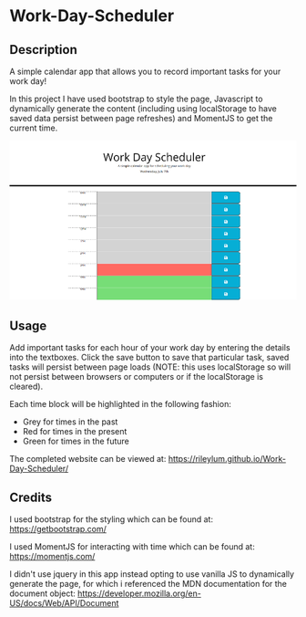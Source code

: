 # Work-Day-Scheduler

## Description

A simple calendar app that allows you to record important tasks for your work day!

In this project I have used bootstrap to style the page, Javascript to dynamically generate the content (including using localStorage to have saved data persist between page refreshes) and MomentJS to get the current time.

![The webpage includes a header with the current time and a set of rows depicting tasks for each hour of the work day](./assets/img/WebsiteScreengrab.png)

## Usage

Add important tasks for each hour of your work day by entering the details into the textboxes. Click the save button to save that particular task, saved tasks will persist between page loads (NOTE: this uses localStorage so will not persist between browsers or computers or if the localStorage is cleared).

Each time block will be highlighted in the following fashion: 
- Grey for times in the past
- Red for times in the present
- Green for times in the future

The completed website can be viewed at: https://rileylum.github.io/Work-Day-Scheduler/

## Credits

I used bootstrap for the styling which can be found at: https://getbootstrap.com/

I used MomentJS for interacting with time which can be found at: https://momentjs.com/

I didn't use jquery in this app instead opting to use vanilla JS to dynamically generate the page, for which i referenced the MDN documentation for the document object: https://developer.mozilla.org/en-US/docs/Web/API/Document
